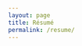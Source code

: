 ```yaml
---
layout: page
title: Résumé
permalink: /resume/
---
```


<div id="resume">
    <!--
    <header>
        <h1>Kieran Hayes</h1>
        
        <nav>
            <a href="https://github.com/khayes/" target="_blank">
                <svg><use xlink:href="{{ '/assets/icons.svg#printer' | relative_url }}"></use></svg> Print
            </a>
            <a href="https://github.com/khayes/" target="_blank">
                <svg><use xlink:href="{{ '/assets/icons.svg#download' | relative_url }}"></use></svg> Download
            </a>
        </nav>
    </header>
    -->
    <section id="skills">
        <h3>Skills</h3>
        <dl class="left-column">
            <dt>Languages & Frameworks</dt>
            <dd>C#</dd>
            <dd>.NET Framework, .NET Core, .NET Standard</dd>
            <dd>ASP.NET, ASP.NET Core</dd>
            <dd><abbr title="Structured Query Language">SQL</abbr></dd>
            <dd>Lua</dd>
        </dl>
        <dl class="right-column">
            <dt>Software Delivery</dt>
            <dd>Docker</dd>
            <dd>Kubernetes, Helm</dd>
            <dd>Git</dd>
            <dd>MSBuild</dd>
            <dd>Octopus Deploy</dd>
            <dd>Jenkins</dd>
        </dl>
        <dl class="left-column">
            <dt>Backend Skills</dt>
            <dd><abbr title="Windows Communication Foundation">WCF</abbr></dd>
            <dd>Windows Server, IIS</dd>
            <dd>SQL Server</dd>
            <dd>RabbitMQ</dd>
            <dd>MySQL</dd>          
            <dd>Couchbase</dd>
        </dl>
        <dl class="right-column">
            <dt>Frontend Skills</dt>
            <dd>JavaScript, TypeScript</dd>
            <dd>HTML</dd>
            <dd>CSS, SASS, LESS</dd>
            <dd>Adobe Photoshop</dd>
            <dd><abbr title="Windows Presentation Foundation">WPF</abbr> (Prism)</dd>
        </dl>
        <dl class="left-column">
            <dt>People Skills</dt>
            <dd>Experienced in high pressure operations environments.</dd>
            <dd>Proven ability to tutor and mentor.</dd>
            <dd>Seasoned in customer service and support.</dd>
        </dl>
    </section>
    <section>
        <h3>Experience</h3>
        <article class="blizzard-entertainment">
            <hgroup>
                <h5>Software Engineer</h5>
                <h6>March 2017 - December 2018</h6>
            </hgroup>
            <p>
                Full stack software engineer working on the technology utilized by global customer support.<br />
                Having been promoted from my existing associate software engineer role, I was then granted additional responsibilities.
            </p>
            <p>
                Identified and resolved GDPR compliance problems needs within the companies existing suite of customer support applications & systems.<br />
                Drove and guided the adoption of .NET Core & Docker to existing and new code bases, to support the departments goal of cloud ready applications.<br />
            </p>
        </article>
        <article class="blizzard-entertainment">
            <hgroup>
                <h5>Associate Software Engineer</h5>
                <h6>September 2015 - March 2017</h6>
            </hgroup>
            <p>
                Full stack associate software engineer working on the technology utilized by global customer support.
            </p>
            <p>
                Responsible for the maintenance and performance of the companies primary proprietary customer support application.<br />
                This application used a myriad of backend and frontend technologies including ASP.NET, WCF, MySQL, Oracle, RabbitMQ, Couchbase, WinForms, WPF and AngularJS.
            </p>
            <p>
                Served as an on-call engineer helping to drive a new follow the sun support model.<br />
                Responsibilities included identifying and resolving operational problems to ensure 99.99% availability of applications & systems.
            </p>
        </article>
        <article class="blizzard-entertainment">
            <hgroup>
                <h5>Tools Developer</h5>
                <h6>November 2012 - September 2015</h6>
            </hgroup>
            <p>Tools developer for customer support planning and reporting applications.</p>
            <p>Designed real time operational reporting systems using ASP.NET, SignalR, SQL Server and Angular JS. These systems earned me an internal "Recognize" award for how they transformed the departments ability to dynamically adjust staffing allocations in response to real time customer demand.</p>
            <p>Conceived and created ASP.NET, XML and LUA based tooling to allow customer support training staff to provide learning materials directly through playing the companies AAA title "World of Warcraft". This technology helped earn the company the 2014 CCMA national award for best educational programme.</p>
            <p>Created a content management system desktop application using WPF, SQL Server to allow customer support to notify customers of operational issues to the companies website and social channels.</p>
        </article>
        <article class="blizzard-entertainment">
            <hgroup>
                <h5>Customer Support Representative</h5>
                <h6>December 2007 - December 2012</h6>
            </hgroup>
            <p>Customer support representative for in-game support, most notably for the AAA title "World of Warcraft".</p>
            <p>Primarily responsible for resolving complicated technical problems that players encountered with their PC or in-game. I also had secondary responsibilities to help mentor and on-board new-hires to the company in this unique customer service role.</p>
            <p>In addition to this I took it on my own initiative to identify inefficient workflows the department faced, and created software to automate or simplify these processes. This led to me initially being assigned a temporary tools developer position, which would later be formalized to full time.</p>
        </article>
    </section>
    <section id="education">
        <h3>Education</h3>
        <article class="btech">
            <hgroup>
                <h5>BTECH Higher National Diploma in Multimedia & Web Design</h5>
                <h6>2001 - 2003, Bray Institute of Further Education</h6>
            </hgroup>
            <ul>
                <li>Graduated with distinctions.</li>
                <li>Awarded "Student of the Year" upon graduation</li>
                <li>Responsible for the creation of the graphics and animations for the college's annual fashion show.</li>
            </ul>
        </article>
    </section>
    <section>
        <h3>Honors & Awards</h3>
        <article class="ccma">
            <hgroup>
                <h5>CCMA - Best Training Programme</h5>
                <h6>November 2014, CCMA Ireland</h6>
            </hgroup>
            <ul>
                <li>Developed the concept and tooling that awarded Blizzard Entertainment the 2014 <a href="https://ccma.ie/" target="_blank">CCMA</a> award for "Best Training Programme".</li>
            </ul>
        </article>
        <article class="blizzard-entertainment">
            <hgroup>
                <h5>Recognize Award</h5>
                <h6>July 2013, Blizzard Entertainment</h6>
            </hgroup>
            <ul>
                <li>Created global real time dashboard to consolidate statistics from multiple internal and external contact centre systems.</li>
            </ul>
        </article>
        <article class="blizzard-entertainment">
            <hgroup>
                <h5>Global Hackathon Finalist</h5>
                <h6>December 2018, Blizzard Entertainment</h6>
            </hgroup>
            <ul>
                <li>Built a bridge to allow "World of Warcraft" AddOns to submit data to Elasticsearch.</li>
            </ul>
        </article>
    </section>
</div>